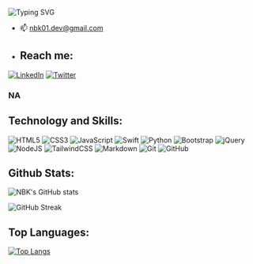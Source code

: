 ![Typing SVG](https://readme-typing-svg.herokuapp.com?color=89058D&size=25&center=true&lines=Hey%F0%9F%91%8B+Welcome+to+my+page)


- 📫 nbk01.dev@gmail.com


-  ## Reach me:
[![LinkedIn](https://img.shields.io/badge/linkedin-grey.svg?style=for-the-badge&logo=linkedin&logoColor=purple)](https://www.linkedin.com/in/nayef-kanaan-4aa1b1183/)
[![Twitter](https://img.shields.io/badge/Twitter-grey.svg?style=for-the-badge&logo=Twitter&logoColor=purple)](https://twitter.com/NBK__01)
### NA

## Technology and Skills:
![HTML5](https://img.shields.io/badge/html5-%23E34F26.svg?style=for-the-badge&logo=html5&logoColor=white)
![CSS3](https://img.shields.io/badge/css3-%231572B6.svg?style=for-the-badge&logo=css3&logoColor=white)
![JavaScript](https://img.shields.io/badge/javascript-%23323330.svg?style=for-the-badge&logo=javascript&logoColor=%23F7DF1E)
![Swift](https://img.shields.io/badge/swift-F54A2A?style=for-the-badge&logo=swift&logoColor=white)
![Python](https://img.shields.io/badge/python-3670A0?style=for-the-badge&logo=python&logoColor=ffdd54)
![Bootstrap](https://img.shields.io/badge/bootstrap-%23563D7C.svg?style=for-the-badge&logo=bootstrap&logoColor=white)
![jQuery](https://img.shields.io/badge/jquery-%230769AD.svg?style=for-the-badge&logo=jquery&logoColor=white)
![NodeJS](https://img.shields.io/badge/node.js-%2343853D.svg?style=for-the-badge&logo=node.js&logoColor=white)
![TailwindCSS](https://img.shields.io/badge/tailwindcss-%2338B2AC.svg?style=for-the-badge&logo=tailwind-css&logoColor=white)
![Markdown](https://img.shields.io/badge/markdown-%23000000.svg?style=for-the-badge&logo=markdown&logoColor=white)
![Git](https://img.shields.io/badge/git-%23F05033.svg?style=for-the-badge&logo=git&logoColor=white)
![GitHub](https://img.shields.io/badge/github-%23121011.svg?style=for-the-badge&logo=github&logoColor=white)

## Github Stats:
![NBK's GitHub stats](https://github-readme-stats.vercel.app/api?username=NBK-01&count_private=true&show_icons=true&theme=radical)


![GitHub Streak](http://github-readme-streak-stats.herokuapp.com?user=NBK-01&theme=radical)

## Top Languages:
[![Top Langs](https://github-readme-stats.vercel.app/api/top-langs/?username=NBK-01&layout=compact&theme=radical)](https://github.com/NBK-01/github-readme-stats)





